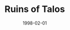 ---
mission_id: ruins
slug: "ruins-of-talos"
editorsChoice:
title: "Ruins of Talos"
authors: 
    - "John Johnson"
date: 1998-02-01
filename: "/missions/ruins.zip"
description: "Grand Admiral Thrawn has directed you to investigate the ancient ruins on Talos XII and uncover what Dark Jedi C'Boath is doing there. While en route to the site your ship was destroyed. Your gear is scattered across the ruins and you must take on C'Boath's army alone."
cover: 
levelReplaced:	SECBASE
difficulty: yes
bm:	yes
fme: no
wax: yes
three_do: no
voc: yes
gmd: yes
vue: no
lfd: yes
base: "New level from scratch" 
editors: "WDFUSE 2.00"

---